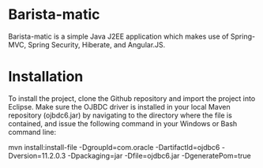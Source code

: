 Barista-matic
=============

Barista-matic is a simple Java J2EE application which makes use of Spring-MVC, Spring Security, Hiberate, and Angular.JS.

Installation
============
To install the project, clone the Github repository and import the project into Eclipse. Make sure the OJBDC driver is installed in your local Maven repository (ojbdc6.jar) by navigating to the directory where the file is contained, and issue the following command in your Windows or Bash command line:

mvn install:install-file -DgroupId=com.oracle -DartifactId=ojdbc6 -Dversion=11.2.0.3 -Dpackaging=jar -Dfile=ojdbc6.jar -DgeneratePom=true
